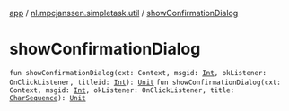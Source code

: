 [app](../index.md) / [nl.mpcjanssen.simpletask.util](index.md) / [showConfirmationDialog](.)

# showConfirmationDialog

`fun showConfirmationDialog(cxt: Context, msgid: `[`Int`](https://kotlinlang.org/api/latest/jvm/stdlib/kotlin/-int/index.html)`, okListener: OnClickListener, titleid: `[`Int`](https://kotlinlang.org/api/latest/jvm/stdlib/kotlin/-int/index.html)`): `[`Unit`](https://kotlinlang.org/api/latest/jvm/stdlib/kotlin/-unit/index.html)
`fun showConfirmationDialog(cxt: Context, msgid: `[`Int`](https://kotlinlang.org/api/latest/jvm/stdlib/kotlin/-int/index.html)`, okListener: OnClickListener, title: `[`CharSequence`](https://kotlinlang.org/api/latest/jvm/stdlib/kotlin/-char-sequence/index.html)`): `[`Unit`](https://kotlinlang.org/api/latest/jvm/stdlib/kotlin/-unit/index.html)